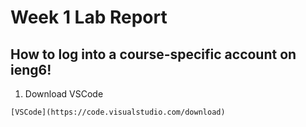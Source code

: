 # **Week 1 Lab Report**
## How to log into a course-specific account on ieng6!
  1. Download VSCode 

    [VSCode](https://code.visualstudio.com/download)
  
